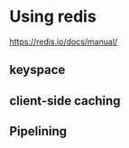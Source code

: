 # Using redis

https://redis.io/docs/manual/

## keyspace


## client-side caching

## Pipelining

## 
